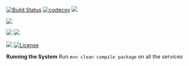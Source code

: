 [![Build Status](https://travis-ci.org/stackroute/ibm-wave5-I2PS.svg?branch=v1.0.2)](https://travis-ci.org/stackroute/ibm-wave5-I2PS)
[![codecov](https://codecov.io/gh/stackroute/ibm-wave5-I2PS/branch/v1.0.2/graph/badge.svg)](https://codecov.io/gh/stackroute/ibm-wave5-I2PS)
![](https://img.shields.io/codecov/c/github/stackroute/ibm-wave5-I2PS/v1.0.2.svg?style=flat)

![](https://img.shields.io/github/issues/stackroute/ibm-wave5-I2PS.svg?style=popout)

![](https://img.shields.io/github/contributors/stackroute/ibm-wave5-I2PS.svg?style=popout)
![](https://img.shields.io/github/last-commit/stackroute/ibm-wave5-I2PS/v1.0.2.svg?style=popout)

![](https://img.shields.io/github/repo-size/stackroute/ibm-wave5-I2PS.svg?style=popout)
[![License](https://img.shields.io/badge/License-Apache%202.0-blue.svg)](https://opensource.org/licenses/Apache-2.0)

****Running the System****
Run ```mvn clean compile package``` on all the services
